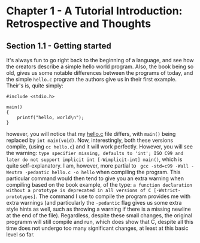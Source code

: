 # Chapter 1 - A Tutorial Introduction: Retrospective and Thoughts

## Section 1.1 - Getting started
It's always fun to go right back to the beginning of a language, and see how the creators describe a simple hello world program. Also, the book being so old, gives us some notable differences between the programs of today, and the simple `hello.c` program the authors give us in their first example. Their's is, quite simply:
```
#include <stdio.h>

main()
{
    printf("hello, world\n");
}
```

however, you will notice that my [hello.c](https://github.com/armurox/The-C-Programming-Language/blob/main/chapter_1/hello.c) file differs, with `main()` being replaced by `int main(void)`. Now, interestingly, both these versions compile, (using `cc hello.c`) and it will work perfectly. However, you will see the warning: `type specifier missing, defaults to 'int'; ISO C99 and later do not support implicit int [-Wimplicit-int] main()`, which is quite self-explanatory. I am, however, more partial to ` gcc -std=c99 -Wall -Wextra -pedantic hello.c -o hello` when compiling the program. This particular command would then tend to give you an extra warning when compiling based on the book example, of the type: `a function declaration without a prototype is deprecated in all versions of C [-Wstrict-prototypes]`. The command I use to compile the program provides me with extra warnings (and particularly the `-pedantic` flag gives us some extra style hints as well, such as throwing a warning if there is a missing newline at the end of the file). Regardless, despite these small changes, the original programm will still compile and run, which does show that C, despite all this time does not undergo too many significant changes, at least at this basic level so far.